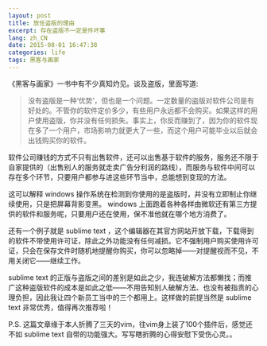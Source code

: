 ```yaml
---
layout: post
title: 放任盗版的理由
excerpt: 存在盗版不一定是件坏事
lang: zh_CN
date: 2015-08-01 16:47:38
categories: life
tags: 黑客与画家
---
```

《黑客与画家》一书中有不少真知灼见。谈及盗版，里面写道:

> 没有盗版是一种‘优势’，但也是一个问题。一定数量的盗版对软件公司是有好处的。不管你的软件定价多少，有些用户永远都不会购买。如果这样的用户使用盗版，你并没有任何损失。事实上，你反而赚到了，因为你的软件现在多了一个用户，市场影响力就更大了一些，而这个用户可能毕业以后就会出钱购买你的软件。

软件公司赚钱的方式不只有出售软件，还可以出售基于软件的服务，服务还不限于自家提供的（出售别人的服务就走卖广告分利润的路线），而服务与软件中间可以存在多个环节，只要用户都参与进这些环节当中，总能想到变现的方法。

这可以解释 windows 操作系统在检测到你使用的是盗版时，并没有立即制止你继续使用，只是把屏幕背影变黑。 windows 上面跑着各种各样由微软还有第三方提供的软件和服务呢，只要用户还在使用，保不准他就在哪个地方消费了。

还有一个例子就是 sublime text ，这个编辑器在其官方网站开放下载，下载得到的软件不带使用许可证，除此之外功能没有任何减损。它不强制用户购买使用许可证，只会在保存文件时随机地提醒你购买，你可以忽略掉——对提醒视而不见，不用关闭它——继续工作。

sublime text 的正版与盗版之间的差别是如此之少，我连破解方法都懒找；而推广这种盗版软件的成本是如此之低——不用告知别人破解方法、也没有被指责的心理负担，因此我让四个新员工当中的三个都用上。这样做的前提当然是 sublime text 非常优秀，值得再次推荐啦！

P.S. 这篇文章缘于本人折腾了三天的vim，往vim身上装了100个插件后，感觉还不如 sublime text 自带的功能强大。写写瞎折腾的心得安慰下受伤心灵。。